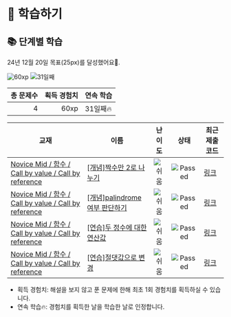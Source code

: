 # 📖 학습하기

## 📚 단계별 학습
24년 12월 20일 목표(25px)를 달성했어요🥳.

![60xp](https://img.shields.io/badge/EXP-60xp-%235cb85c.svg?for-the-badge)
![31일째](https://img.shields.io/badge/연속학습-31일째-%23E34F26.svg?for-the-badge)

|총 문제수|획득 경험치|연속 학습|
|---:|---:|---|
4|60xp|31일째🔥|

|교재|이름|난이도|상태|최근 제출 코드|
|---|---|:---:|:---:|---|
|[Novice Mid / 함수 / Call by value / Call by reference](https://www.codetree.ai/missions?missionId=5)|[[개념]짝수만 2로 나누기](https://www.codetree.ai/missions/5/problems/divide-even-numbers-by-2)|![쉬움][easy]|![Passed][passed]|[링크](https://github.com/beurre-noisette/codetree-TIL/blob/main/241220/%EC%A7%9D%EC%88%98%EB%A7%8C%202%EB%A1%9C%20%EB%82%98%EB%88%84%EA%B8%B0/divide-even-numbers-by-2.java)|
|[Novice Mid / 함수 / Call by value / Call by reference](https://www.codetree.ai/missions?missionId=5)|[[개념]palindrome 여부 판단하기](https://www.codetree.ai/missions/5/problems/determine-whether-palindrome-is-present)|![쉬움][easy]|![Passed][passed]|[링크](https://github.com/beurre-noisette/codetree-TIL/blob/main/241220/palindrome%20%EC%97%AC%EB%B6%80%20%ED%8C%90%EB%8B%A8%ED%95%98%EA%B8%B0/determine-whether-palindrome-is-present.java)|
|[Novice Mid / 함수 / Call by value / Call by reference](https://www.codetree.ai/missions?missionId=5)|[[연습]두 정수에 대한 연산값](https://www.codetree.ai/missions/5/problems/operational-values-for-two-integers)|![쉬움][easy]|![Passed][passed]|[링크](https://github.com/beurre-noisette/codetree-TIL/blob/main/241220/%EB%91%90%20%EC%A0%95%EC%88%98%EC%97%90%20%EB%8C%80%ED%95%9C%20%EC%97%B0%EC%82%B0%EA%B0%92/operational-values-for-two-integers.java)|
|[Novice Mid / 함수 / Call by value / Call by reference](https://www.codetree.ai/missions?missionId=5)|[[연습]절댓값으로 변경](https://www.codetree.ai/missions/5/problems/find-the-absolute-value)|![쉬움][easy]|![Passed][passed]|[링크](https://github.com/beurre-noisette/codetree-TIL/blob/main/241220/%EC%A0%88%EB%8C%93%EA%B0%92%EC%9C%BC%EB%A1%9C%20%EB%B3%80%EA%B2%BD/find-the-absolute-value.java)|


* 획득 경험치: 해설을 보지 않고 푼 문제에 한해 최초 1회 경험치를 획득하실 수 있습니다.
* 연속 학습🔥: 경험치를 획득한 날을 학습한 날로 인정합니다.










[b5]: https://img.shields.io/badge/Bronze_5-%235D3E31.svg
[b4]: https://img.shields.io/badge/Bronze_4-%235D3E31.svg
[b3]: https://img.shields.io/badge/Bronze_3-%235D3E31.svg
[b2]: https://img.shields.io/badge/Bronze_2-%235D3E31.svg
[b1]: https://img.shields.io/badge/Bronze_1-%235D3E31.svg
[s5]: https://img.shields.io/badge/Silver_5-%23394960.svg
[s4]: https://img.shields.io/badge/Silver_4-%23394960.svg
[s3]: https://img.shields.io/badge/Silver_3-%23394960.svg
[s2]: https://img.shields.io/badge/Silver_2-%23394960.svg
[s1]: https://img.shields.io/badge/Silver_1-%23394960.svg
[g5]: https://img.shields.io/badge/Gold_5-%23FFC433.svg
[g4]: https://img.shields.io/badge/Gold_4-%23FFC433.svg
[g3]: https://img.shields.io/badge/Gold_3-%23FFC433.svg
[g2]: https://img.shields.io/badge/Gold_2-%23FFC433.svg
[g1]: https://img.shields.io/badge/Gold_1-%23FFC433.svg
[p5]: https://img.shields.io/badge/Platinum_5-%2376DDD8.svg
[p4]: https://img.shields.io/badge/Platinum_4-%2376DDD8.svg
[p3]: https://img.shields.io/badge/Platinum_3-%2376DDD8.svg
[p2]: https://img.shields.io/badge/Platinum_2-%2376DDD8.svg
[p1]: https://img.shields.io/badge/Platinum_1-%2376DDD8.svg
[passed]: https://img.shields.io/badge/Passed-%23009D27.svg
[failed]: https://img.shields.io/badge/Failed-%23D24D57.svg
[easy]: https://img.shields.io/badge/쉬움-%235cb85c.svg?for-the-badge
[medium]: https://img.shields.io/badge/보통-%23FFC433.svg?for-the-badge
[hard]: https://img.shields.io/badge/어려움-%23D24D57.svg?for-the-badge